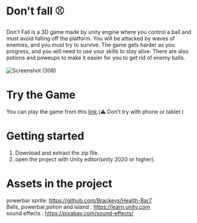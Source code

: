 # Don't fall ⚾

Don't Fall is a 3D game made by unity engine where you control a ball and must avoid falling off the platform. You will be attacked by waves of enemies, and you must try to survive. The game gets harder as you progress, and you will need to use your skills to stay alive. There are also potions and poweups to make it easier for you to get rid of enemy balls.
 <br>
 <br>
![Screenshot (308)](https://github.com/MohammadGhaderi0/Don-t-fall/assets/107918334/78d51cd1-3df4-4020-b7b9-88496ec5bed0)
<br>
# Try the Game
You can play the game from this [link](https://codilla.ir/don-t-fall/).(⚠️ Don't try with phone or tablet )
<br>
# Getting started
1. Download and extract the zip file.
2. open the project with Unity editor(unity 2020 or higher).
# Assets in the project
  powerbar sprite: https://github.com/Brackeys/Health-Bar7<br>
  Balls, powerbar,potion and island : https://learn.unity.com<br>
  sound effects : https://pixabay.com/sound-effects/
